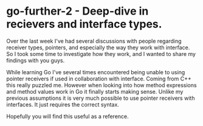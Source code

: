# go-further-2 - Deep-dive in recievers and interface types.

Over the last week I've had several discussions with people regarding receiver types, pointers, and especially the way they work with interface. 
So I took some time to investigate how they work, and I wanted to share my findings with you guys.

While learning Go I've several times encountered being unable to using pointer receivers if used in collaboration with interface. Coming from C++ this
really puzzled me. However when looking into how method expressions and method values work in Go it finally starts making sense. Unlike my
previous assumptions it is very much possible to use pointer receivers with interfaces. It just requires the correct syntax.

Hopefully you will find this useful as a reference.